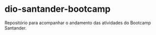 # dio-santander-bootcamp
Repositório para acompanhar o andamento das atividades do Bootcamp Santander.
